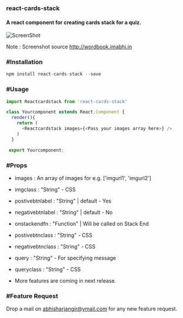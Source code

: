 ### react-cards-stack
#### A react component for creating cards stack for a quiz.

![ScreenShot](https://i.imgur.com/1lqze2U.png)

Note : Screenshot source http://wordbook.imabhi.in

### #Installation
```javascript
npm install react-cards-stack --save
```

### #Usage
```javascript
import Reactcardstack from 'react-cards-stack'

class Yourcomponent extends React.Component {
  render(){
    return (
      <Reactcardstack images={<Pass your images array here>} />
    )
  }

 export Yourcomponent;
```

### #Props
  * images : An array of images for e.g. ['imgurl1', 'imgurl2']
  * imgclass : "String" - CSS
  * postivebtnlabel : "String" | default - Yes
  * negativebtnlabel : "String" | default - No
  * onstackendfn : "Function" | Will be called on Stack End
  * postivebtnclass : "String" - CSS
  * negativebtnclass : "String" - CSS
  * query : "String" - For specifying message
  * queryclass : "String" - CSS

  * More features are coming in next release.

### #Feature Request
  Drop a mail on abhisharjangir@ymail.com for any new feature request.
